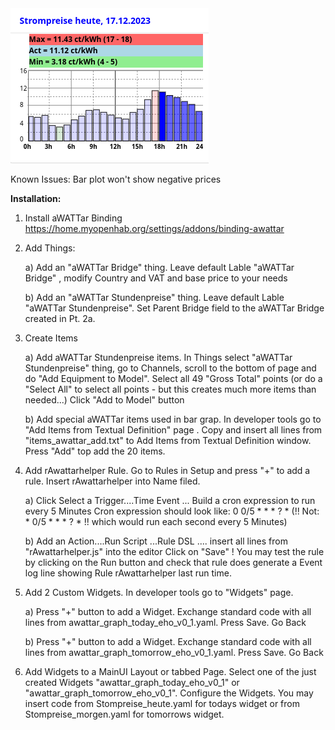 <img src="Price_plot_today_v1.png">

Known Issues:
Bar plot won't show negative prices

**Installation:**

1) Install aWATTar Binding https://home.myopenhab.org/settings/addons/binding-awattar
2) Add Things:
   
   a) Add an "aWATTar Bridge" thing. Leave default Lable "aWATTar Bridge" , modify Country and VAT and base price to your needs
   
   b) Add an "aWATTar Stundenpreise" thing. Leave default Lable "aWATTar Stundenpreise".  Set Parent Bridge field to the aWATTar Bridge created in Pt. 2a.
4) Create Items
   
   a) Add aWATTar Stundenpreise items. In Things select "aWATTar Stundenpreise" thing, go to Channels, scroll to the bottom of page 
      and do "Add Equipment to Model". Select all 49 "Gross Total" points (or do a "Select All" to select all points - but this creates much more items than needed...)
	  Click "Add to Model" button
   
   b) Add special aWATTar items used in bar grap. In developer tools go to "Add Items from Textual Definition" page . 
      Copy and insert all lines from "items_awattar_add.txt" to Add Items from Textual Definition window.
	  Press "Add" top add the 20 items.
6) Add rAwattarhelper Rule. Go to Rules in Setup and press "+" to add a rule.
   Insert rAwattarhelper into Name filed.
   
   a) Click Select a Trigger....Time Event ... Build a cron expression to run every 5 Minutes
      Cron expression should look like: 0 0/5 * * * ? *
      (!! Not: * 0/5 * * * ? *   !! which would run each second every 5 Minutes)
   
   b) Add an Action....Run Script ...Rule DSL .... insert all lines from "rAwattarhelper.js" into the editor
      Click on "Save" !
   You may test the rule by clicking on the Run button and check that rule does generate a Event log line showing Rule rAwattarhelper last run time.
8) Add 2 Custom Widgets. In developer tools go to "Widgets" page.
   
   a) Press "+" button to add a Widget. Exchange standard code with all lines from awattar_graph_today_eho_v0_1.yaml. Press Save. Go Back
   
   b) Press "+" button to add a Widget. Exchange standard code with all lines from awattar_graph_tomorrow_eho_v0_1.yaml. Press Save. Go Back
   
10) Add Widgets to a MainUI Layout or tabbed Page.
   Select one of the just created Widgets "awattar_graph_today_eho_v0_1" or "awattar_graph_tomorrow_eho_v0_1".
   Configure the Widgets. You may insert code from Stompreise_heute.yaml for todays widget or from Stompreise_morgen.yaml for tomorrows widget.
   
   
